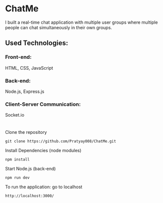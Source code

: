 # ChatMe 
I built a real-time chat application with multiple user groups where multiple people can chat simultaneously in their own groups.

## Used Technologies:

### Front-end: 
HTML, CSS, JavaScript

### Back-end: 
Node.js, Express.js

### Client-Server Communication: 
Socket.io 

# 

Clone the repository
```
git clone https://github.com/Pratyay008/ChatMe.git
```

Install Dependencies (node modules)
```
npm install
```

Start Node.js (back-end)
```
npm run dev
```
To run the application: go to localhost
```
http://localhost:3000/
```
